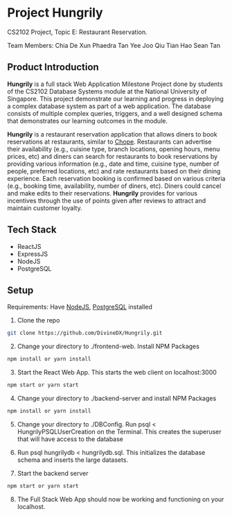 # Project Hungrily
CS2102 Project, Topic E: Restaurant Reservation.

Team Members:
Chia De Xun
Phaedra Tan Yee Joo
Qiu Tian Hao
Sean Tan

## Product Introduction
__Hungrily__ is a full stack Web Application Milestone Project done by students of the CS2102 Database Systems module at the National University of Singapore. This project demonstrate our learning and progress in deploying a complex database system as part of a web application. The database consists of multiple complex queries, triggers, and a well designed schema that demonstrates our learning outcomes in the module.

__Hungrily__ is a restaurant reservation application that allows diners to book reservations at restaurants, similar to <a href = "https://www.chope.co/">Chope</a>. Restaurants can advertise their availability (e.g., cuisine type, branch locations, opening hours, menu prices, etc) and diners can search for restaurants to book reservations by providing various information (e.g., date and time, cuisine type, number of people, preferred locations, etc) and rate restaurants based on their dining experience. Each reservation booking is confirmed based on various criteria (e.g., booking time, availability, number of diners, etc). Diners could cancel and make edits to their reservations. __Hungrily__ provides for various incentives through the use of points given after reviews to attract and maintain customer loyalty.

## Tech Stack
* ReactJS
* ExpressJS
* NodeJS
* PostgreSQL

## Setup
Requirements: Have <a href = "https://nodejs.org/en/download/">NodeJS</a>, <a href = "https://www.postgresql.org/download/">PostgreSQL</a> installed 
1. Clone the repo
```sh
git clone https://github.com/DivineDX/Hungrily.git
```

2. Change your directory to ./frontend-web. Install NPM Packages
```sh
npm install or yarn install
```

3. Start the React Web App. This starts the web client on localhost:3000
```sh
npm start or yarn start
```

4. Change your directory to ./backend-server and install NPM Packages
```sh
npm install or yarn install
```

5. Change your directory to ./DBConfig. Run psql < HungrilyPSQLUserCreation on the Terminal. This creates the superuser that will have access to the database

6. Run psql hungrilydb < hungrilydb.sql. This initializes the database schema and inserts the large datasets.

7. Start the backend server 
```sh
npm start or yarn start
```

8. The Full Stack Web App should now be working and functioning on your localhost.